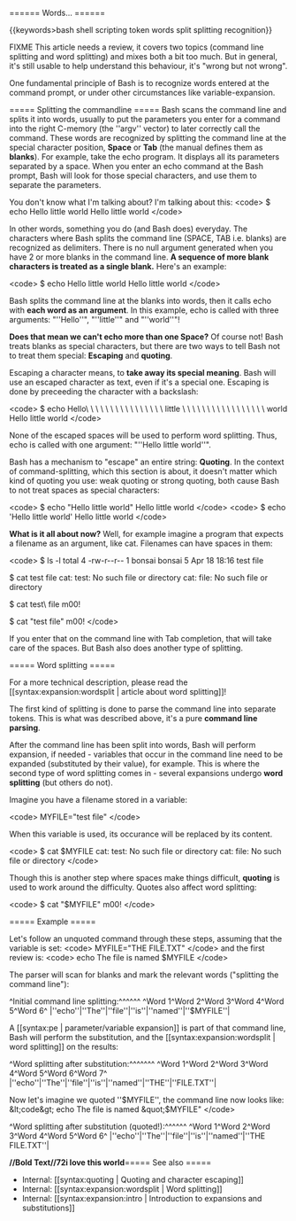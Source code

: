 ====== Words... ======

{{keywords&gt;bash shell scripting token words split splitting recognition}}

FIXME This article needs a review, it covers two topics (command line splitting and word splitting) and mixes both a bit too much. But in general, it's still usable to help understand this behaviour, it's &quot;wrong but not wrong&quot;.

One fundamental principle of Bash is to recognize words entered at the command prompt, or under other circumstances like variable-expansion.


===== Splitting the commandline =====
Bash scans the command line and splits it into words, usually to put the parameters you enter for a command into the right C-memory (the ''argv'' vector) to later correctly call the command. These words are recognized by splitting the command line at the special character position, **Space** or **Tab** (the manual defines them as **blanks**).
For example, take the echo program. It displays all its parameters separated by a space. When you enter an echo command at the Bash prompt, Bash will look for those special characters, and use them to separate the parameters.

You don't know what I'm talking about? I'm talking about this:
&lt;code&gt;
$ echo Hello little world
Hello little world
&lt;/code&gt;

In other words, something you do (and Bash does) everyday. The characters where Bash splits the command line (SPACE, TAB i.e. blanks) are recognized as delimiters.
There is no null argument generated when you have 2 or more blanks in the command line. **A sequence of more blank characters is treated as a single blank.**
Here's an example:

&lt;code&gt;
$ echo Hello                little                  world
Hello little world
&lt;/code&gt;

Bash splits the command line at the blanks into words, then it calls echo with **each word as an argument**. In this example, echo is called with three arguments: &quot;''Hello''&quot;, &quot;''little''&quot; and &quot;''world''&quot;!

__Does that mean we can't echo more than one Space?__ Of course not!
Bash treats blanks as special characters, but there are two ways to tell Bash not to treat them special: **Escaping** and **quoting**.

Escaping a character means, to **take away its special meaning**. Bash will use an escaped character as text, even if it's a special one. Escaping is done by preceeding the character with a backslash:

&lt;code&gt;
$ echo Hello\ \ \ \ \ \ \ \ \ \ \ \ \ \ \ \ little \ \ \ \ \ \ \ \ \ \ \ \ \ \ \ \ \ world
Hello                little                  world
&lt;/code&gt;

None of the escaped spaces will be used to perform word splitting. Thus, echo is called with one argument: &quot;''Hello                little            world''&quot;.

Bash has a mechanism to &quot;escape&quot; an entire string: **Quoting**.
In the context of command-splitting, which this section is about, it doesn't matter which kind of quoting you use: weak quoting or strong quoting, both cause Bash to not treat spaces as special characters:

&lt;code&gt;
$ echo &quot;Hello                little                  world&quot;
Hello                little                  world
&lt;/code&gt;
&lt;code&gt;
$ echo 'Hello                little                  world'
Hello                little                  world
&lt;/code&gt;

__What is it all about now?__ Well, for example imagine a program that expects a filename as an argument, like cat. Filenames can have spaces in them:

&lt;code&gt;
$ ls -l
total 4
-rw-r--r-- 1 bonsai bonsai 5 Apr 18 18:16 test file

$ cat test file
cat: test: No such file or directory
cat: file: No such file or directory

$ cat test\ file
m00!

$ cat &quot;test file&quot;
m00!
&lt;/code&gt;

If you enter that on the command line with Tab completion, that will take care of the spaces. But Bash also does another type of splitting.

===== Word splitting =====

For a more technical description, please read the [[syntax:expansion:wordsplit | article about word splitting]]!

The first kind of splitting is done to parse the command line into separate tokens. This is what was described above, it's a pure **command line parsing**.

After the command line has been split into words, Bash will perform expansion, if needed - variables that occur in the command line need to be expanded (substituted by their value), for example. This is where the second type of word splitting comes in - several expansions undergo **word splitting** (but others do not).

Imagine you have a filename stored in a variable:

&lt;code&gt;
MYFILE=&quot;test file&quot;
&lt;/code&gt;

When this variable is used, its occurance will be replaced by its content.

&lt;code&gt;
$ cat $MYFILE
cat: test: No such file or directory
cat: file: No such file or directory
&lt;/code&gt;

Though this is another step where spaces make things difficult, **quoting** is used to work around the difficulty. Quotes also affect word splitting:

&lt;code&gt;
$ cat &quot;$MYFILE&quot;
m00!
&lt;/code&gt;








===== Example =====

Let's follow an unquoted command through these steps, assuming that the variable is set:
&lt;code&gt;
MYFILE=&quot;THE FILE.TXT&quot;
&lt;/code&gt;
and the first review is:
&lt;code&gt;
echo The file is named $MYFILE
&lt;/code&gt;

The parser will scan for blanks and mark the relevant words (&quot;splitting the command line&quot;):

^Initial command line splitting:^^^^^^
^Word 1^Word 2^Word 3^Word 4^Word 5^Word 6^
|''echo''|''The''|''file''|''is''|''named''|''$MYFILE''|

A [[syntax:pe | parameter/variable expansion]] is part of that command line, Bash will perform the substitution, and the [[syntax:expansion:wordsplit | word splitting]] on the results:

^Word splitting after substitution:^^^^^^^
^Word 1^Word 2^Word 3^Word 4^Word 5^Word 6^Word 7^
|''echo''|''The''|''file''|''is''|''named''|''THE''|''FILE.TXT''|

Now let's imagine we quoted ''$MYFILE'', the command line now looks like:
&lt;code&gt;
echo The file is named &quot;$MYFILE&quot;
&lt;/code&gt;

^Word splitting after substitution (quoted!):^^^^^^
^Word 1^Word 2^Word 3^Word 4^Word 5^Word 6^
|''echo''|''The''|''file''|''is''|''named''|''THE FILE.TXT''|

**//Bold Text//72i love this world**===== See also =====
  * Internal: [[syntax:quoting | Quoting and character escaping]]
  * Internal: [[syntax:expansion:wordsplit | Word splitting]]
  * Internal: [[syntax:expansion:intro | Introduction to expansions and substitutions]]

